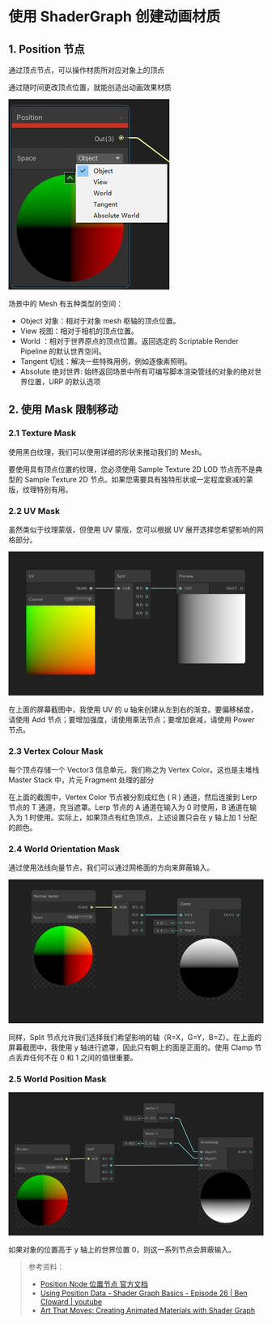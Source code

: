 # 使用 ShaderGraph 创建动画材质

## 1. Position 节点

通过顶点节点，可以操作材质所对应对象上的顶点

通过随时间更改顶点位置，就能创造出动画效果材质

![](../imgs/sg_position.png)

场景中的 Mesh 有五种类型的空间：

- Object 对象：相对于对象 mesh 枢轴的顶点位置。
- View 视图：相对于相机的顶点位置。
- World ：相对于世界原点的顶点位置。返回选定的 Scriptable Render Pipeline 的默认世界空间。
- Tangent 切线：解决一些特殊用例，例如逐像素照明。
- Absolute 绝对世界: 始终返回场景中所有可编写脚本渲染管线的对象的绝对世界位置，URP 的默认选项

## 2. 使用 Mask 限制移动

### 2.1 Texture Mask

使用黑白纹理，我们可以使用详细的形状来推动我们的 Mesh。

要使用具有顶点位置的纹理，您必须使用 Sample Texture 2D LOD 节点而不是典型的 Sample Texture 2D 节点。如果您需要具有独特形状或一定程度衰减的蒙版，纹理特别有用。

### 2.2 UV Mask

虽然类似于纹理蒙版，但使用 UV 蒙版，您可以根据 UV 展开选择您希望影响的网格部分。

![](../imgs/UVMask.png)

在上面的屏幕截图中，我使用 UV 的 u 轴来创建从左到右的渐变。要偏移梯度，请使用 Add 节点；要增加强度，请使用乘法节点；要增加衰减，请使用 Power 节点。

### 2.3 Vertex Colour Mask

每个顶点存储一个 Vector3 信息单元，我们称之为 Vertex Color。这也是主堆栈 Master Stack 中，片元 Fragment 处理的部分

在上面的截图中，Vertex Color 节点被分割成红色 ( R ) 通道，然后连接到 Lerp 节点的 T 通道，充当遮罩。Lerp 节点的 A 通道在输入为 0 时使用，B 通道在输入为 1 时使用。实际上，如果顶点有红色顶点，上述设置只会在 y 轴上加 1 分配的颜色。

### 2.4 World Orientation Mask

通过使用法线向量节点，我们可以通过网格面的方向来屏蔽输入。

![](../imgs/WorldOrientationMask.jfif)

同样，Split 节点允许我们选择我们希望影响的轴（R=X，G=Y，B=Z）。在上面的屏幕截图中，我使用 y 轴进行遮罩，因此只有朝上的面是正面的。使用 Clamp 节点丢弃任何不在 0 和 1 之间的值很重要。

### 2.5 World Position Mask

![](../imgs/WorldPositionMask.png)

如果对象的位置高于 y 轴上的世界位置 0，则这一系列节点会屏蔽输入。

> 参考资料：
>
> - [Position Node 位置节点 官方文档](https://docs.unity3d.com/Packages/com.unity.shadergraph@14.0/manual/Position-Node.html)
> - [Using Position Data - Shader Graph Basics - Episode 26 | Ben Cloward |
>   youtube](https://www.youtube.com/watch?v=Rm4ubzc-6Q4)
> - [Art That Moves: Creating Animated Materials with Shader Graph](https://blog.unity.com/technology/art-that-moves-creating-animated-materials-with-shader-graph)
